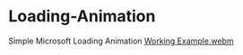 # Loading-Animation
Simple Microsoft Loading Animation
[Working Example.webm](https://github.com/Shaheryarkhalid/Animated-Button-With-Border-Hover-Animation/assets/41621149/ccd6e119-d353-4c50-9b23-a6496a90e632)

